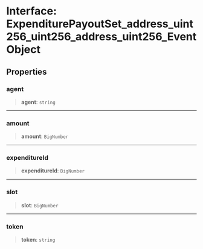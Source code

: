 # Interface: ExpenditurePayoutSet\_address\_uint256\_uint256\_address\_uint256\_EventObject

## Properties

### agent

> **agent**: `string`

***

### amount

> **amount**: `BigNumber`

***

### expenditureId

> **expenditureId**: `BigNumber`

***

### slot

> **slot**: `BigNumber`

***

### token

> **token**: `string`
